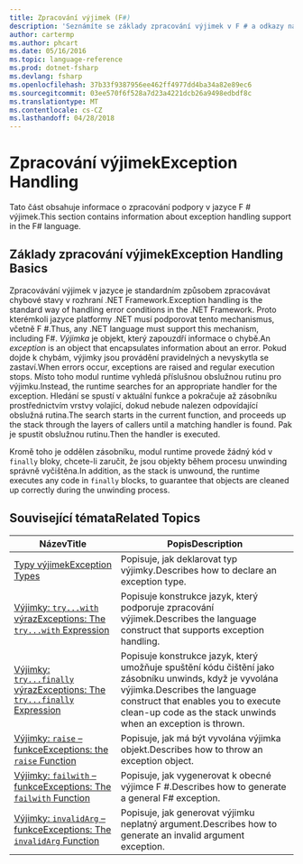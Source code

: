 ```yaml
---
title: Zpracování výjimek (F#)
description: 'Seznámíte se základy zpracování výjimek v F # a odkazy na výrazy a funkce pro zpracování výjimek.'
author: cartermp
ms.author: phcart
ms.date: 05/16/2016
ms.topic: language-reference
ms.prod: dotnet-fsharp
ms.devlang: fsharp
ms.openlocfilehash: 37b33f9387956ee462ff4977dd4ba34a82e89ec6
ms.sourcegitcommit: 03ee570f6f528a7d23a4221dcb26a9498edbdf8c
ms.translationtype: MT
ms.contentlocale: cs-CZ
ms.lasthandoff: 04/28/2018
---
```

# <a name="exception-handling"></a><span data-ttu-id="eea09-103">Zpracování výjimek</span><span class="sxs-lookup"><span data-stu-id="eea09-103">Exception Handling</span></span>

<span data-ttu-id="eea09-104">Tato část obsahuje informace o zpracování podpory v jazyce F # výjimek.</span><span class="sxs-lookup"><span data-stu-id="eea09-104">This section contains information about exception handling support in the F# language.</span></span>


## <a name="exception-handling-basics"></a><span data-ttu-id="eea09-105">Základy zpracování výjimek</span><span class="sxs-lookup"><span data-stu-id="eea09-105">Exception Handling Basics</span></span>
<span data-ttu-id="eea09-106">Zpracovávání výjimek v jazyce je standardním způsobem zpracovávat chybové stavy v rozhraní .NET Framework.</span><span class="sxs-lookup"><span data-stu-id="eea09-106">Exception handling is the standard way of handling error conditions in the .NET Framework.</span></span> <span data-ttu-id="eea09-107">Proto kterémkoli jazyce platformy .NET musí podporovat tento mechanismus, včetně F #.</span><span class="sxs-lookup"><span data-stu-id="eea09-107">Thus, any .NET language must support this mechanism, including F#.</span></span> <span data-ttu-id="eea09-108">*Výjimka* je objekt, který zapouzdří informace o chybě.</span><span class="sxs-lookup"><span data-stu-id="eea09-108">An *exception* is an object that encapsulates information about an error.</span></span> <span data-ttu-id="eea09-109">Pokud dojde k chybám, výjimky jsou provádění pravidelných a nevyskytla se zastaví.</span><span class="sxs-lookup"><span data-stu-id="eea09-109">When errors occur, exceptions are raised and regular execution stops.</span></span> <span data-ttu-id="eea09-110">Místo toho modul runtime vyhledá příslušnou obslužnou rutinu pro výjimku.</span><span class="sxs-lookup"><span data-stu-id="eea09-110">Instead, the runtime searches for an appropriate handler for the exception.</span></span> <span data-ttu-id="eea09-111">Hledání se spustí v aktuální funkce a pokračuje až zásobníku prostřednictvím vrstvy volající, dokud nebude nalezen odpovídající obslužná rutina.</span><span class="sxs-lookup"><span data-stu-id="eea09-111">The search starts in the current function, and proceeds up the stack through the layers of callers until a matching handler is found.</span></span> <span data-ttu-id="eea09-112">Pak je spustit obslužnou rutinu.</span><span class="sxs-lookup"><span data-stu-id="eea09-112">Then the handler is executed.</span></span>

<span data-ttu-id="eea09-113">Kromě toho je oddělen zásobníku, modul runtime provede žádný kód v `finally` bloky, chcete-li zaručit, že jsou objekty během procesu unwinding správně vyčištěna.</span><span class="sxs-lookup"><span data-stu-id="eea09-113">In addition, as the stack is unwound, the runtime executes any code in `finally` blocks, to guarantee that objects are cleaned up correctly during the unwinding process.</span></span>


## <a name="related-topics"></a><span data-ttu-id="eea09-114">Související témata</span><span class="sxs-lookup"><span data-stu-id="eea09-114">Related Topics</span></span>

|<span data-ttu-id="eea09-115">Název</span><span class="sxs-lookup"><span data-stu-id="eea09-115">Title</span></span>|<span data-ttu-id="eea09-116">Popis</span><span class="sxs-lookup"><span data-stu-id="eea09-116">Description</span></span>|
|-----|-----------|
|[<span data-ttu-id="eea09-117">Typy výjimek</span><span class="sxs-lookup"><span data-stu-id="eea09-117">Exception Types</span></span>](exception-types.md)|<span data-ttu-id="eea09-118">Popisuje, jak deklarovat typ výjimky.</span><span class="sxs-lookup"><span data-stu-id="eea09-118">Describes how to declare an exception type.</span></span>|
|[<span data-ttu-id="eea09-119">Výjimky: `try...with` výraz</span><span class="sxs-lookup"><span data-stu-id="eea09-119">Exceptions: The `try...with` Expression</span></span>](the-try-with-expression.md)|<span data-ttu-id="eea09-120">Popisuje konstrukce jazyk, který podporuje zpracování výjimek.</span><span class="sxs-lookup"><span data-stu-id="eea09-120">Describes the language construct that supports exception handling.</span></span>|
|[<span data-ttu-id="eea09-121">Výjimky: `try...finally` výraz</span><span class="sxs-lookup"><span data-stu-id="eea09-121">Exceptions: The `try...finally` Expression</span></span>](the-try-finally-expression.md)|<span data-ttu-id="eea09-122">Popisuje konstrukce jazyk, který umožňuje spuštění kódu čištění jako zásobníku unwinds, když je vyvolána výjimka.</span><span class="sxs-lookup"><span data-stu-id="eea09-122">Describes the language construct that enables you to execute clean-up code as the stack unwinds when an exception is thrown.</span></span>|
|[<span data-ttu-id="eea09-123">Výjimky: `raise` – funkce</span><span class="sxs-lookup"><span data-stu-id="eea09-123">Exceptions: the `raise` Function</span></span>](the-raise-Function.md)|<span data-ttu-id="eea09-124">Popisuje, jak má být vyvolána výjimka objekt.</span><span class="sxs-lookup"><span data-stu-id="eea09-124">Describes how to throw an exception object.</span></span>|
|[<span data-ttu-id="eea09-125">Výjimky: `failwith` – funkce</span><span class="sxs-lookup"><span data-stu-id="eea09-125">Exceptions: The `failwith` Function</span></span>](the-failwith-function.md)|<span data-ttu-id="eea09-126">Popisuje, jak vygenerovat k obecné výjimce F #.</span><span class="sxs-lookup"><span data-stu-id="eea09-126">Describes how to generate a general F# exception.</span></span>|
|[<span data-ttu-id="eea09-127">Výjimky: `invalidArg` – funkce</span><span class="sxs-lookup"><span data-stu-id="eea09-127">Exceptions: The `invalidArg` Function</span></span>](the-invalidArg-function.md)|<span data-ttu-id="eea09-128">Popisuje, jak generovat výjimku neplatný argument.</span><span class="sxs-lookup"><span data-stu-id="eea09-128">Describes how to generate an invalid argument exception.</span></span>|
